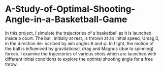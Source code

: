 # A-Study-of-Optimal-Shooting-Angle-in-a-Basketball-Game

In this project, I simulate the trajectories of a basketball as it is launched inside
a court. The ball, initially at rest, is thrown at an initial speed, Umag,0, in the direction de-
scribed by aim angles θ and φ. In flight, the motion of the ball is influenced by gravitational,
drag and Magnus (due to spinning) forces. I examine the trajectories of various shots
which are launched with different initial conditions to explore the optimal shooting angle for
a free throw.
